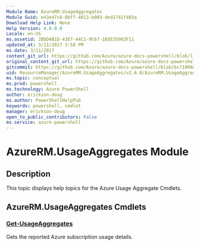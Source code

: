 ```yaml
---
Module Name: AzureRM.UsageAggregates
Module Guid: e43e47c8-8bff-4013-b003-ded1741f403a
Download Help Link: None
Help Version: 4.0.0.0
Locale: en-US
ms.assetid: 2BDD4B1D-43E7-44C1-9C67-165E35983F11
updated_at: 3/11/2017 3:58 PM
ms.date: 3/11/2017
content_git_url: https://github.com/Azure/azure-docs-powershell/blob/live/azureps-cmdlets-docs/ResourceManager/AzureRM.UsageAggregates/v2.6.0/AzureRM.UsageAggregates.md
original_content_git_url: https://github.com/Azure/azure-docs-powershell/blob/live/azureps-cmdlets-docs/ResourceManager/AzureRM.UsageAggregates/v2.6.0/AzureRM.UsageAggregates.md
gitcommit: https://github.com/Azure/azure-docs-powershell/blob/bc71000aa3c7f754b95442dcc415a7324626a15c/azureps-cmdlets-docs/ResourceManager/AzureRM.UsageAggregates/v2.6.0/AzureRM.UsageAggregates.md
uid: ResourceManager/AzureRM.UsageAggregates/v2.6.0/AzureRM.UsageAggregates.md
ms.topic: conceptual
ms.prod: powershell
ms.technology: Azure PowerShell
author: erickson-doug
ms.author: PowerShellHelpPub
keywords: powershell, cmdlet
manager: erickson-doug
open_to_public_contributors: False
ms.service: azure-powershell
---
```


# AzureRM.UsageAggregates Module
## Description
This topic displays help topics for the Azure Usage Aggregate Cmdlets.

## AzureRM.UsageAggregates Cmdlets
### [Get-UsageAggregates](Get-UsageAggregates.md)
Gets the reported Azure subscription usage details.

